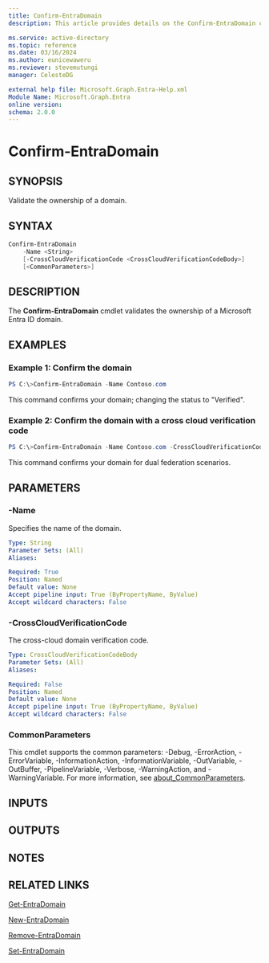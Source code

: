 ```yaml
---
title: Confirm-EntraDomain
description: This article provides details on the Confirm-EntraDomain command.

ms.service: active-directory
ms.topic: reference
ms.date: 03/16/2024
ms.author: eunicewaweru
ms.reviewer: stevemutungi
manager: CelesteDG

external help file: Microsoft.Graph.Entra-Help.xml
Module Name: Microsoft.Graph.Entra
online version:
schema: 2.0.0
---
```


# Confirm-EntraDomain

## SYNOPSIS
Validate the ownership of a domain.

## SYNTAX

```powershell
Confirm-EntraDomain 
    -Name <String> 
    [-CrossCloudVerificationCode <CrossCloudVerificationCodeBody>]
    [<CommonParameters>]
```

## DESCRIPTION
The **Confirm-EntraDomain** cmdlet validates the ownership of a Microsoft Entra ID domain.

## EXAMPLES

### Example 1: Confirm the domain
```powershell
PS C:\>Confirm-EntraDomain -Name Contoso.com
```

This command confirms your domain; changing the status to "Verified".

### Example 2: Confirm the domain with a cross cloud verification code
```powershell
PS C:\>Confirm-EntraDomain -Name Contoso.com -CrossCloudVerificationCode ms84324896
```

This command confirms your domain for dual federation scenarios.

## PARAMETERS

### -Name
Specifies the name of the domain.

```yaml
Type: String
Parameter Sets: (All)
Aliases:

Required: True
Position: Named
Default value: None
Accept pipeline input: True (ByPropertyName, ByValue)
Accept wildcard characters: False
```

### -CrossCloudVerificationCode
The cross-cloud domain verification code.

```yaml
Type: CrossCloudVerificationCodeBody
Parameter Sets: (All)
Aliases:

Required: False
Position: Named
Default value: None
Accept pipeline input: True (ByPropertyName, ByValue)
Accept wildcard characters: False
```

### CommonParameters
This cmdlet supports the common parameters: -Debug, -ErrorAction, -ErrorVariable, -InformationAction, -InformationVariable, -OutVariable, -OutBuffer, -PipelineVariable, -Verbose, -WarningAction, and -WarningVariable. For more information, see [about_CommonParameters](https://go.microsoft.com/fwlink/?LinkID=113216).

## INPUTS

## OUTPUTS

## NOTES

## RELATED LINKS

[Get-EntraDomain](Get-EntraDomain.md)

[New-EntraDomain](New-EntraDomain.md)

[Remove-EntraDomain](Remove-EntraDomain.md)

[Set-EntraDomain](Set-EntraDomain.md)
